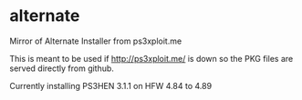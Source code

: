 # alternate
Mirror of Alternate Installer from ps3xploit.me

This is meant to be used if http://ps3xploit.me/ is down so the PKG files are served directly from github.

Currently installing PS3HEN 3.1.1 on HFW 4.84 to 4.89
